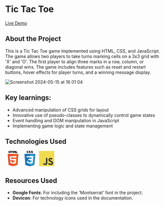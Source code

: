 # Tic Tac Toe
<a href="[link](https://tic-tac-toe-amm.netlify.app/)">Live Demo </a>

## About the Project
This is a Tic Tac Toe game implemented using HTML, CSS, and JavaScript. The game allows two players to take turns marking cells on a 3x3 grid with 'X' and 'O'. The first player to align three marks in a row, column, or diagonal wins. The game includes features such as reset and restart buttons, hover effects for player turns, and a winning message display.

<img width="300" alt="Screenshot 2024-05-15 at 16 01 04" src="https://github.com/adammmusial/tic-tac-toe/assets/95377932/ea4c34bd-8912-4dfb-a6aa-00733dbd788e">


## Key learnings:
- Advanced manipulation of CSS grids for layout
- Innovative use of pseudo-classes to dynamically control game states
- Event handling and DOM manipulation in JavaScript
- Implementing game logic and state management

## Technologies Used
<img src="https://github.com/devicons/devicon/blob/master/icons/html5/html5-original-wordmark.svg" width="50"> <img src="https://github.com/devicons/devicon/blob/master/icons/css3/css3-original-wordmark.svg" width="50"> <img src="https://github.com/devicons/devicon/blob/master/icons/javascript/javascript-original.svg" width="50">

## Resources Used
- **Google Fonts**: For including the 'Montserrat' font in the project.
- **Devicon**: For technology icons used in the documentation.
